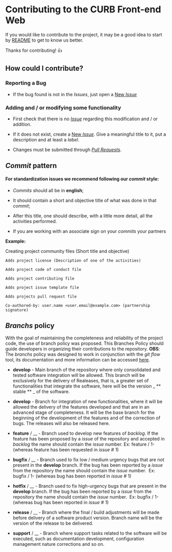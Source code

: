 # Contributing to the CURB Front-end Web 

If you would like to contribute to the project, it may be a good idea to start by [README](https://github.com/pi2-fga/2019-Curb-Front-End-Web/blob/master/README.md) to get to know us better.

Thanks for contributing!  :+1:


## How could I contribute?

### Reporting a Bug

* If the bug found is not in the _Issues_, just open a [New _Issue_](https://github.com/pi2-fga/2019-Curb-Front-End-Web/issues/new)

### Adding and / or modifying some functionality

* First check that there is no [_Issue_](https://github.com/pi2-fga/2019-Curb-Front-End-Web/issues) regarding this modification and / or addition.

* If it does not exist, create a [New _Issue_](https://github.com/pi2-fga/2019-Curb-Front-End-Web/issues/new). Give a meaningful title to it, put a description and at least a _label_.

* Changes must be submitted through [_Pull Requests_](https://github.com/pi2-fga/2019-Curb-Front-End-Web/compare).


## _Commit_ pattern

#### For standardization issues we recommend following our _commit_ style:

* _Commits_ should all be in __english__;

* It should contain a short and objective title of what was done in that _commit_;

* After this title, one should describe, with a little more detail, all the activities performed.

* If you are working with an associate sign on your _commits_ your partners

__Example:__

Creating project community files (Short title and objective)

    Adds project license (Description of one of the activities)

    Adds project code of conduct file

    Adds project contributing file

    Adds project issue template file

    Adds projects pull request file

    Co-authored-by: user.name <user.email@example.com> (partnership signature)

## _Branchs_ policy

With the goal of maintaining the completeness and reliability of the project code, the use of branch policy was proposed.
This Branches Policy should guide developers in organizing their contributions to the repository.
__OBS__: The _branchs_ policy was designed to work in conjunction with the _git flow_ tool, its documentation and more information can be accessed [here](https://github.com/nvie/gitflow).

* __develop__ - Main branch of the repository where only consolidated and tested software integration will be allowed. This branch will be exclusively for the delivery of Realeases, that is, a greater set of functionalities that integrate the software, here will be the version _ ** stable ** _ of the software.

* __develop__ - Branch for integration of new functionalities, where it will be allowed the delivery of the features developed and that are in an advanced stage of completeness. It will be the base branch for the beginning of the development of the features and of the correction of bugs. The releases will also be released here.

* __feature__ / <name-of-feature> __ - Branch used to develop new features of _backlog_. If the feature has been proposed by a _issue_ of the repository and accepted in _backlog_ the name should contain the _issue_ number.
Ex: feature / 1- <new-feature-name> (whereas feature has been requested in _issue_ # 1)

* __bugfix__ / <bug-name> __ - Branch used to fix low / medium urgency bugs that are not present in the __develop__ branch. If the bug has been reported by a _issue_ from the repository the name should contain the _issue_ number.
 Ex: bugfix / 1- <bug-description> (whereas bug has been reported in _issue_ # 1)

* __hotfix__ / <bug-name> __ - Branch used to fix high-urgency bugs that are present in the __develop__ branch. If the bug has been reported by a _issue_ from the repository the name should contain the _issue_ number.
 Ex: bugfix / 1- <bug-description> (whereas bug has been reported in _issue_ # 1)

* __release__ / <release-version> __ - Branch where the final / build adjustments will be made before delivery of a software product version. Branch name will be the version of the release to be delivered.

* __support__ / <theme-or-nature> __ - Branch where support tasks related to the software will be executed, such as documentation development, configuration management nature corrections and so on.


